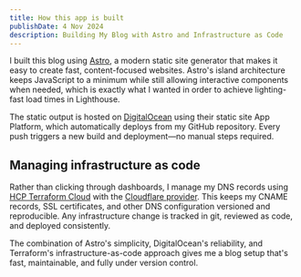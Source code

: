 ```yaml
---
title: How this app is built
publishDate: 4 Nov 2024
description: Building My Blog with Astro and Infrastructure as Code
---
```


I built this blog using [Astro](https://astro.build/), a modern static site generator that makes it easy to create fast, content-focused websites. Astro's island architecture keeps JavaScript to a minimum while still allowing interactive components when needed, which is exactly what I wanted in order to achieve lighting-fast load times in Lighthouse.

The static output is hosted on [DigitalOcean](https://www.digitalocean.com/) using their static site App Platform, which automatically deploys from my GitHub repository. Every push triggers a new build and deployment—no manual steps required.

## Managing infrastructure as code

Rather than clicking through dashboards, I manage my DNS records using [HCP Terraform Cloud](https://cloud.hashicorp.com/products/terraform) with the [Cloudflare provider](https://registry.terraform.io/providers/cloudflare/cloudflare/latest/docs). This keeps my CNAME records, SSL certificates, and other DNS configuration versioned and reproducible. Any infrastructure change is tracked in git, reviewed as code, and deployed consistently.

The combination of Astro's simplicity, DigitalOcean's reliability, and Terraform's infrastructure-as-code approach gives me a blog setup that's fast, maintainable, and fully under version control.